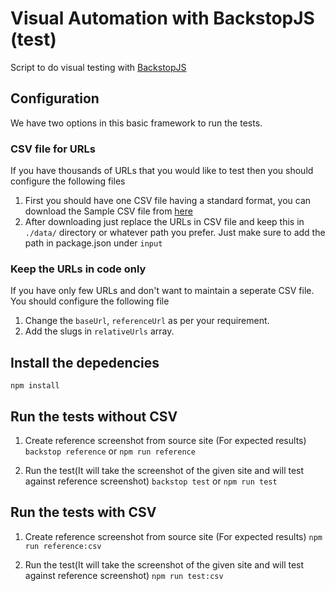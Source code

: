 # Visual Automation with BackstopJS (test)
Script to do visual testing with [BackstopJS](https://github.com/garris/BackstopJS)

## Configuration

We have two options in this basic framework to run the tests. 

### CSV file for URLs 
If you have thousands of URLs that you would like to test then you should configure the following files
1. First you should have one CSV file having a standard format, you can download the Sample CSV file from [here](https://drive.google.com/file/d/1Jw4EjXcY4yWTghEePDJ1cnT0d1rwGrbQ/view)
2. After downloading just replace the URLs in CSV file and keep this in `./data/` directory or whatever path you prefer. Just make sure to add the path in package.json under `input`

### Keep the URLs in code only 
If you have only few URLs and don't want to maintain a seperate CSV file. You should configure the following file
1. Change the `baseUrl`, `referenceUrl` as per your requirement.  
2. Add the slugs in `relativeUrls` array. 


## Install the depedencies
`npm install`


## Run the tests without CSV
1. Create reference screenshot from source site (For expected results)
`backstop reference` or `npm run reference` 

2. Run the test(It will take the screenshot of the given site and will test against reference screenshot)
`backstop test` or `npm run test`

## Run the tests with CSV
1. Create reference screenshot from source site (For expected results)
 `npm run reference:csv` 

2. Run the test(It will take the screenshot of the given site and will test against reference screenshot)
 `npm run test:csv`


